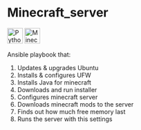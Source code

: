 # Minecraft_server
<p align="left">
  <img src="https://raw.githubusercontent.com/danielcranney/readme-generator/main/public/icons/skills/python-colored.svg" width="36" height="36" alt="Python" />
  <img src="https://upload.wikimedia.org/wikipedia/commons/3/30/Minecraft_Logo_2016.svg" width="36" height="36" alt="Minecraft" />

</p>

Ansible playbook that:
1. Updates & upgrades Ubuntu
2. Installs & configures UFW
3. Installs Java for minecraft
4. Downloads and run installer
5. Configures minecraft server
6. Downloads minecraft mods to the server
7. Finds out how much free memory last
8. Runs the server with this settings
